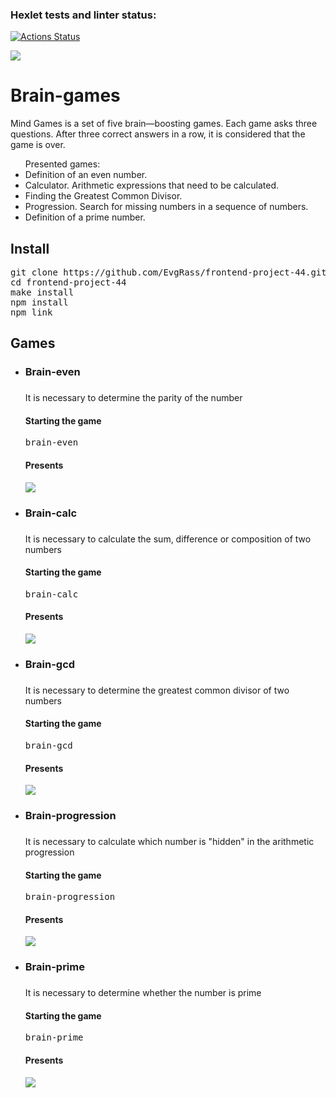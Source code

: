### Hexlet tests and linter status:
[![Actions Status](https://github.com/EvgRass/frontend-project-44/workflows/hexlet-check/badge.svg)](https://github.com/EvgRass/frontend-project-44/actions)

<a href="https://codeclimate.com/github/EvgRass/frontend-project-44/maintainability"><img src="https://api.codeclimate.com/v1/badges/79abe00dac9ab19dcd9a/maintainability" /></a>

<h1>Brain-games</h1>

<p>Mind Games is a set of five brain—boosting games. Each game asks three questions. After three correct answers in a row, it is considered that the game is over.</p>
<ul>Presented games:
<li>Definition of an even number.</li>
<li>Calculator. Arithmetic expressions that need to be calculated.</li>
<li>Finding the Greatest Common Divisor.</li>
<li>Progression. Search for missing numbers in a sequence of numbers.</li>
<li>Definition of a prime number.</li>
</ul>

<h2>Install</h2>

<pre>
git clone https://github.com/EvgRass/frontend-project-44.git
cd frontend-project-44
make install
npm install
npm link
</pre>


<h2>Games</h2>

<ul>

<li><h3>Brain-even<h3></li>

<p>It is necessary to determine the parity of the number</p>

<h4>Starting the game</h4>

<pre>brain-even</pre>

<h4>Presents</h4>
<p><a href="https://asciinema.org/a/pR0RyTs15lrXl8iYXfh1AxxzB" target="_blank"><img src="https://asciinema.org/a/pR0RyTs15lrXl8iYXfh1AxxzB.svg" /></a></p>


<li><h3>Brain-calc<h3></li>
<p>It is necessary to calculate the sum, difference or composition of two numbers</p>

<h4>Starting the game</h4>

<pre>brain-calc</pre>

<h4>Presents</h4>
<p><a href="https://asciinema.org/a/ew3lO6qxymLacokC0XYd8MW1e" target="_blank"><img src="https://asciinema.org/a/ew3lO6qxymLacokC0XYd8MW1e.svg" /></a></p>


<li><h3>Brain-gcd<h3></li>

<p>It is necessary to determine the greatest common divisor of two numbers</p>

<h4>Starting the game</h4>

<pre>brain-gcd</pre>

<h4>Presents</h4>
<p><a href="https://asciinema.org/a/rrc1rtO5XHijNunP8XAb3s1pF" target="_blank"><img src="https://asciinema.org/a/rrc1rtO5XHijNunP8XAb3s1pF.svg" /></a></p>


<li><h3>Brain-progression<h3></li>

<p>It is necessary to calculate which number is "hidden" in the arithmetic progression</p>

<h4>Starting the game</h4>

<pre>brain-progression</pre>

<h4>Presents</h4>
<p><a href="https://asciinema.org/a/544186" target="_blank"><img src="https://asciinema.org/a/544186.svg" /></a></p>


<li><h3>Brain-prime<h3></li>

<p>It is necessary to determine whether the number is prime</p>

<h4>Starting the game</h4>

<pre>brain-prime</pre>

<h4>Presents</h4>
<p><a href="https://asciinema.org/a/544887" target="_blank"><img src="https://asciinema.org/a/544887.svg" /></a></p>
</ul>